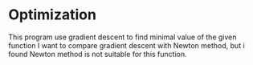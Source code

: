 # Optimization
This program use gradient descent to find minimal value of the given function
I want to compare gradient descent with Newton method, but i found Newton method
is not suitable for this function.
